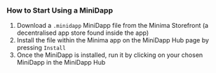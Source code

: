 ### How to Start Using a MiniDapp

1. Download a `.minidapp` MiniDapp file from the Minima Storefront (a decentralised app store found inside the app)
2. Install the file within the Minima app on the MiniDapp Hub page by pressing `Install`
3. Once the MiniDapp is installed, run it by clicking on your chosen MiniDapp in the MiniDapp Hub
